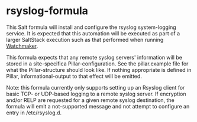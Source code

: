 # rsyslog-formula

This Salt formula will install and configure the rsyslog system-logging service. It is expected that this automation will be executed as part of a larger SaltStack execution such as that performed when running [Watchmaker](https://watchmaker.readthedocs.io/).

This formula expects that any remote syslog servers' information will be stored in a site-specifica Pillar-configuration. See the pillar.example file for what the Pillar-structure should look like. If nothing appropriate is defined in Pillar, informational-output to that effect will be emitted.

Note: this formula currently only supports setting up an Rsyslog client for basic TCP- or UDP-based logging to a remote syslog server. If encryption and/or RELP are requested for a given remote syslog destination, the formula will emit a not-supported message and not attempt to configure an entry in /etc/rsyslog.d.
